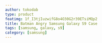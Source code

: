 ```yaml
---
author: tokodab
type: product
featimg: 1f_I3tjIuzwifG8o4O30G2r39ETsiMQp2
title: Batman Angry Samsung Galaxy S9 Case
tags: [samsung, galaxy, s9]
category: [samsung]
---
```

